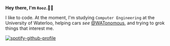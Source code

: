 **Hey there, I'm `Rooz`.🕴🏽**

I like to code. At the moment, I'm studying `Computer Engineering` at the University of Waterloo, helping cars _see_ [@WATonomous](https://github.com/WATonomous), and trying to grok things that interest me.

[![spotify-github-profile](https://spotify-github-profile.vercel.app/api/view?uid=vtuzyimbs6xxl75x73yo2tom2&cover_image=true&theme=natemoo-re&show_offline=false&background_color=121212&interchange=true&bar_color=808080&bar_color_cover=false)](https://open.spotify.com/)
